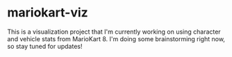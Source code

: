 # mariokart-viz

This is a visualization project that I'm currently working on using character and vehicle stats from MarioKart 8. I'm doing some brainstorming right now, so stay tuned for updates!
